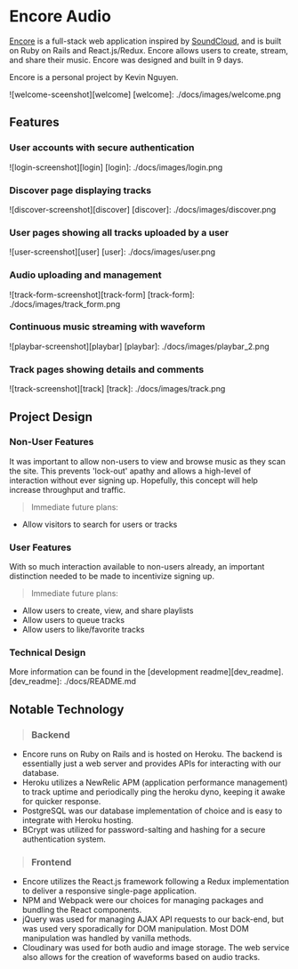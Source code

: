 # Encore Audio

[Encore][encore] is a full-stack web application inspired by [SoundCloud][soundcloud],
and is built on Ruby on Rails and React.js/Redux. Encore allows users to create,
stream, and share their music. Encore was designed and built in 9 days.

Encore is a personal project by Kevin Nguyen.

[encore]: http://www.encore-audio.us
[soundcloud]: http://soundcloud.com

![welcome-sceenshot][welcome]
[welcome]: ./docs/images/welcome.png

## Features

### User accounts with secure authentication
![login-screenshot][login]
[login]: ./docs/images/login.png

### Discover page displaying tracks
![discover-screenshot][discover]
[discover]: ./docs/images/discover.png

### User pages showing all tracks uploaded by a user
![user-screenshot][user]
[user]: ./docs/images/user.png

### Audio uploading and management
![track-form-screenshot][track-form]
[track-form]: ./docs/images/track_form.png

### Continuous music streaming with waveform
![playbar-screenshot][playbar]
[playbar]: ./docs/images/playbar_2.png

### Track pages showing details and comments
![track-screenshot][track]
[track]: ./docs/images/track.png

## Project Design

### Non-User Features
It was important to allow non-users to view and browse music as they
scan the site. This prevents 'lock-out' apathy and allows a high-level
of interaction without ever signing up. Hopefully, this concept will
help increase throughput and traffic.

>Immediate future plans:
- Allow visitors to search for users or tracks

### User Features
With so much interaction available to non-users already, an important
distinction needed to be made to incentivize signing up.

>Immediate future plans:
- Allow users to create, view, and share playlists
- Allow users to queue tracks
- Allow users to like/favorite tracks

### Technical Design

More information can be found in the [development readme][dev_readme].
[dev_readme]: ./docs/README.md

## Notable Technology

>### Backend
- Encore runs on Ruby on Rails and is hosted on Heroku. The backend is
essentially just a web server and provides APIs for interacting with
our database.
- Heroku utilizes a NewRelic APM (application performance management) to
track uptime and periodically ping the heroku dyno, keeping it awake for
quicker response.
- PostgreSQL was our database implementation of choice and is easy to
integrate with Heroku hosting.
- BCrypt was utilized for password-salting and hashing for a secure
authentication system.

>### Frontend
- Encore utilizes the React.js framework following a Redux implementation
to deliver a responsive single-page application.
- NPM and Webpack were our choices for managing packages and bundling
the React components.
- jQuery was used for managing AJAX API requests to our back-end, but was
used very sporadically for DOM manipulation. Most DOM manipulation was
handled by vanilla methods.
- Cloudinary was used for both audio and image storage. The web service
also allows for the creation of waveforms based on audio tracks.
